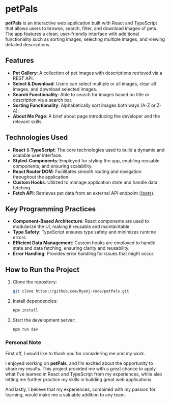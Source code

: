# petPals

**petPals** is an interactive web application built with React and TypeScript that allows users to browse, search, filter, and download images of pets. The app features a clean, user-friendly interface with additional functionality such as sorting images, selecting multiple images, and viewing detailed descriptions.

## Features

- **Pet Gallery**: A collection of pet images with descriptions retrieved via a REST API.
- **Select & Download**: Users can select multiple or all images, clear all images, and download selected images.
- **Search Functionality**: Able to search for images based on title or description via a search bar.
- **Sorting Functionality**: Alphabetically sort images both ways (A-Z or Z-A).
- **About Me Page**: A brief about page introducing the developer and the relevant skills.

## Technologies Used

- **React** & **TypeScript**: The core technologies used to build a dynamic and scalable user interface.
- **Styled-Components**: Employed for styling the app, enabling reusable components, and ensuring scalability.
- **React Router DOM**: Facilitates smooth routing and navigation throughout the application.
- **Custom Hooks**: Utilized to manage application state and handle data fetching.
- **Fetch API**: Retrieves pet data from an external API endpoint ([/pets](https://eulerity-hackathon.appspot.com/pets)).

## Key Programming Practices

- **Component-Based Architecture**: React components are used to modularize the UI, making it reusable and maintaintable
- **Type Safety**: TypeScript ensures type safety and minimizes runtime errors.
- **Efficient Data Management**: Custom hooks are employed to handle state and data fetching, ensuring clarity and reusability.
- **Error Handling**: Provides error handling for issues that might occur.

## How to Run the Project

1. Clone the repository:

   ```bash
   git clone https://github.com/Ryanj-code/petPals.git
   ```

2. Install dependencies:

   ```bash
   npm install
   ```

3. Start the development server:
   ```bash
   npm run dev
   ```

### Personal Note

First off, I would like to thank you for considering me and my work.

I enjoyed working on **petPals**, and I’m excited about the opportunity to share my results. This project provided me with a great chance to apply what I've learned in React and TypeScript from my experiences, while also letting me further practice my skills in building great web applications.

And lastly, I believe that my experiences, combined with my passion for learning, would make me a valuable addition to any team.
